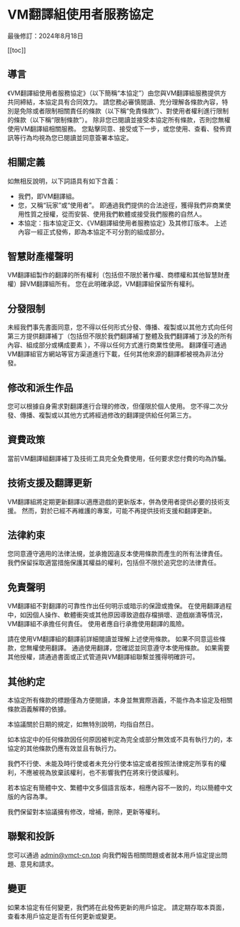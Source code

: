 # VM翻譯組使用者服務協定

最後修訂：2024年8月18日

[[toc]]

## 導言

《VM翻譯組使用者服務協定》（以下簡稱“本協定”）由您與VM翻譯組服務提供方共同締結，本協定具有合同效力。 請您務必審慎閱讀、充分理解各條款內容，特別是免除或者限制相關責任的條款（以下稱“免責條款”）、對使用者權利進行限制的條款（以下稱“限制條款”）。
除非您已閱讀並接受本協定所有條款，否則您無權使用VM翻譯組相關服務。 您點擊同意、接受或下一步，或您使用、查看、發佈資訊等行為均視為您已閱讀並同意簽署本協定。

## 相關定義

如無相反說明，以下詞語具有如下含義：

- 我們，即VM翻譯組。
- 您，又稱“玩家”或“使用者”。 即通過我們提供的合法途徑，獲得我們非商業使用性質之授權，從而安裝、使用我們軟體或接受我們服務的自然人。
- 本協定：指本協定正文、《VM翻譯組使用者服務協定》及其修訂版本。 上述內容一經正式發佈，即為本協定不可分割的組成部分。

## 智慧財產權聲明

VM翻譯組製作的翻譯的所有權利（包括但不限於著作權、商標權和其他智慧財產權）歸VM翻譯組所有。 您在此明確承認，VM翻譯組保留所有權利。

## 分發限制

未經我們事先書面同意，您不得以任何形式分發、傳播、複製或以其他方式向任何第三方提供翻譯補丁（包括但不限於我們翻譯補丁整體及我們翻譯補丁涉及的所有內容、組成部分或構成要素 ），不得以任何方式進行商業性使用。 翻譯僅可通過VM翻譯組官方網站等官方渠道進行下載，任何其他來源的翻譯都被視為非法分發。

## 修改和派生作品

您可以根據自身需求對翻譯進行合理的修改，但僅限於個人使用。 您不得二次分發、傳播、複製或以其他方式將經過修改的翻譯提供給任何第三方。

## 資費政策

當前VM翻譯組翻譯補丁及技術工具完全免費使用，任何要求您付費的均為詐騙。

## 技術支援及翻譯更新

VM翻譯組將定期更新翻譯以適應遊戲的更新版本，併為使用者提供必要的技術支援。 然而，對於已經不再維護的專案，可能不再提供技術支援和翻譯更新。

## 法律約束

您同意遵守適用的法律法規，並承擔因違反本使用條款而產生的所有法律責任。 我們保留採取適當措施保護其權益的權利，包括但不限於追究您的法律責任。

## 免責聲明

VM翻譯組不對翻譯的可靠性作出任何明示或暗示的保證或擔保。 在使用翻譯過程中，如因個人操作、軟體衝突或其他原因導致遊戲存檔損壞、遊戲崩潰等情況，VM翻譯組不承擔任何責任。 使用者應自行承擔使用翻譯的風險。

請在使用VM翻譯組的翻譯前詳細閱讀並理解上述使用條款。 如果不同意這些條款，您無權使用翻譯。 通過使用翻譯，您確認並同意遵守本使用條款。 如果需要其他授權，請通過書面或正式管道與VM翻譯組聯繫並獲得明確許可。

## 其他約定

本協定所有條款的標題僅為方便閱讀，本身並無實際涵義，不能作為本協定及相關條款涵義解釋的依據。

本協議關於日期的規定，如無特別說明，均指自然日。

如本協定中的任何條款因任何原因被判定為完全或部分無效或不具有執行力的，本協定的其他條款仍應有效並且有執行力。

我們不行使、未能及時行使或者未充分行使本協定或者按照法律規定所享有的權利，不應被視為放棄該權利，也不影響我們在將來行使該權利。

若本協定有簡體中文、繁體中文多個語言版本，相應內容不一致的，均以簡體中文版的內容為準。

我們保留對本協議擁有修改，增補，刪除，更新等權利。

## 聯繫和投訴

您可以通過 [admin@vmct-cn.top](mailto:admin@vmct-cn.top) 向我們報告相關問題或者就本用戶協定提出問題、意見和請求。

## 變更

如果本協定有任何變更，我們將在此發佈更新的用戶協定。 請定期存取本頁面，查看本用戶協定是否有任何更新或變更。
